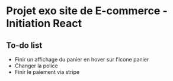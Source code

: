 # Projet exo site de E-commerce - Initiation React 

## To-do list
- Finir un affichage du panier en hover sur l'icone panier 
- Changer la police
- Finir le paiement via stripe
